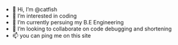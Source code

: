 - 👋 Hi, I’m @catfish
- 👀 I’m interested in coding
- 🌱 I’m currently persuing my B.E Engineering
- 💞️ I’m looking to collaborate on code debugging and shortening
- 📫 you can ping me on this site


